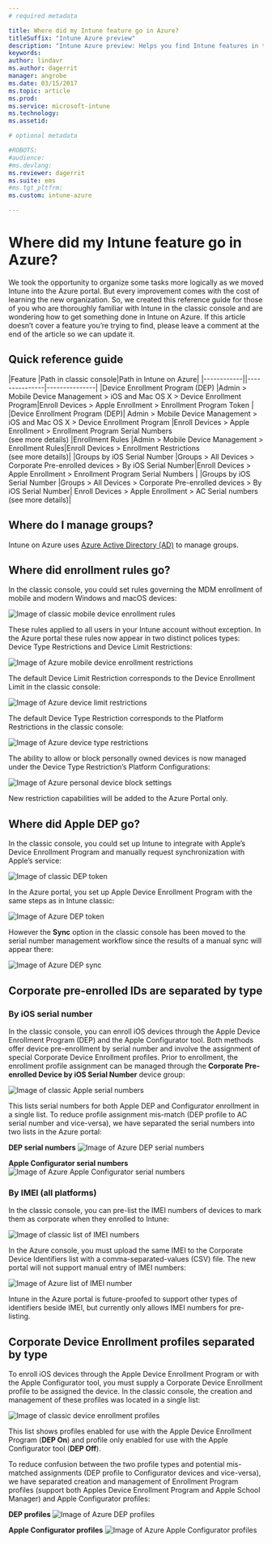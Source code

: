 ```yaml
---
# required metadata

title: Where did my Intune feature go in Azure?
titleSuffix: "Intune Azure preview"
description: "Intune Azure preview: Helps you find Intune features in the Azure console"
keywords:
author: lindavr
ms.author: dagerrit
manager: angrobe
ms.date: 03/15/2017
ms.topic: article
ms.prod:
ms.service: microsoft-intune
ms.technology:
ms.assetid:

# optional metadata

#ROBOTS:
#audience:
#ms.devlang:
ms.reviewer: dagerrit
ms.suite: ems
#ms.tgt_pltfrm:
ms.custom: intune-azure

---
```

# Where did my Intune feature go in Azure?
We took the opportunity to organize some tasks more logically as we moved Intune into the Azure portal. But every improvement comes with the cost of learning the new organization. So, we created this reference guide for those of you who are thoroughly familiar with Intune in the classic console and are wondering how to get something done in Intune on Azure. If this article doesn’t cover a feature you’re trying to find, please leave a comment at the end of the article so we can update it.
## Quick reference guide
|Feature |Path in classic console|Path in Intune on Azure|
|------------||---------------|---------------|
|Device Enrollment Program (DEP) |Admin > Mobile Device Management > iOS and Mac OS X > Device Enrollment Program|Enroll Devices > Apple Enrollment > Enrollment Program Token |
|Device Enrollment Program (DEP)| Admin > Mobile Device Management > iOS and Mac OS X > Device Enrollment Program |Enroll Devices > Apple Enrollment > Enrollment Program Serial Numbers <br/> (see more details)
|Enrollment Rules |Admin > Mobile Device Management > Enrollment Rules|Enroll Devices > Enrollment Restrictions <br/>(see more details)|
|Groups by iOS Serial Number |Groups > All Devices > Corporate Pre-enrolled devices > By iOS Serial Number|Enroll Devices > Apple Enrollment > Enrollment Program Serial Numbers |
|Groups by iOS Serial Number |Groups > All Devices > Corporate Pre-enrolled devices > By iOS Serial Number| Enroll Devices > Apple Enrollment > AC Serial numbers<br/>(see more details)|

## Where do I manage groups?
Intune on Azure uses [Azure Active Directory (AD)](https://docs.microsoft.com/en-us/azure/active-directory/active-directory-groups-create-azure-portal) to manage groups.

## Where did enrollment rules go?
In the classic console, you could set rules governing the MDM enrollment of mobile and modern Windows and macOS devices:

![Image of classic mobile device enrollment rules](./media/ui-changes/01-classic-rules.png)

These rules applied to all users in your Intune account without exception. In the Azure portal these rules now appear in two distinct polices types: Device Type Restrictions and Device Limit Restrictions:

![Image of Azure mobile device enrollment restrictions](./media/ui-changes/02-azure-enroll-restrictions.png)

The default Device Limit Restriction corresponds to the Device Enrollment Limit in the classic console:

![Image of Azure device limit restrictions](./media/ui-changes/03-azure-device-limit.png)

The default Device Type Restriction corresponds to the Platform Restrictions in the classic console:

![Image of Azure device type restrictions](./media/ui-changes/04-azure-platform-restrictions.png)

The ability to allow or block personally owned devices is now managed under the Device Type Restriction’s Platform Configurations:

![Image of Azure personal device block settings](./media/ui-changes/05-azure-personal-block.png)

New restriction capabilities will be added to the Azure Portal only.

## Where did Apple DEP go?
In the classic console, you could set up Intune to integrate with Apple’s Device Enrollment Program and manually request synchronization with Apple’s service:

![Image of classic DEP token](./media/ui-changes/06-classic-dep-token.png)

In the Azure portal, you set up Apple Device Enrollment Program with the same steps as in Intune classic:

![Image of Azure DEP token](./media/ui-changes/07-azure-dep-token.png)

However the **Sync** option in the classic console has been moved to the serial number management workflow since the results of a manual sync will appear there:

![Image of Azure DEP sync](./media/ui-changes/08-azure-dep-sync.png)

## Corporate pre-enrolled IDs are separated by type
### By iOS serial number
In the classic console, you can enroll iOS devices through the Apple Device Enrollment Program (DEP) and the Apple Configurator tool. Both methods offer device pre-enrollment by serial number and involve the assignment of special Corporate Device Enrollment profiles. Prior to enrollment, the enrollment profile assignment can be managed through the **Corporate Pre-enrolled Device by iOS Serial Number** device group:

![Image of classic Apple serial numbers](./media/ui-changes/09-classic-apple-serials.png)

This lists serial numbers for both Apple DEP and Configurator enrollment in a single list. To reduce profile assignment mis-match (DEP profile to AC serial number and vice-versa), we have separated the serial numbers into two lists in the Azure portal:

**DEP serial numbers**
![Image of Azure DEP serial numbers](./media/ui-changes/10-azure-dep-serials.png)

**Apple Configurator serial numbers**
![Image of Azure Apple Configurator serial numbers](./media/ui-changes/11-azure-ac-serials.png)

### By IMEI (all platforms)

In the classic console, you can pre-list the IMEI numbers of devices to mark them as corporate when they enrolled to Intune:

![Image of classic list of IMEI numbers](./media/ui-changes/12-classic-corp-imei.png)

In the Azure console, you must upload the same IMEI to the Corporate Device Identifiers list with a comma-separated-values (CSV) file. The new portal will not support manual entry of IMEI numbers:

![Image of Azure list of IMEI number](./media/ui-changes/13-azure-corp-imei.png)

Intune in the Azure portal is future-proofed to support other types of identifiers beside IMEI, but currently only allows IMEI numbers for pre-listing.

## Corporate Device Enrollment profiles separated by type
To enroll iOS devices through the Apple Device Enrollment Program or with the Apple Configurator tool, you must supply a Corporate Device Enrollment profile to be assigned the device. In the classic console, the creation and management of these profiles was located in a single list:

![Image of classic device enrollment profiles](./media/ui-changes/14-classic-corp-profiles.png)

This list shows profiles enabled for use with the Apple Device Enrollment Program (**DEP On**) and profile only enabled for use with the Apple Configurator tool (**DEP Off**).

To reduce confusion between the two profile types and potential mis-matched assignments (DEP profile to Configurator devices and vice-versa), we have separated creation and management of Enrollment Program profiles (support both Apples Device Enrollment Program and Apple School Manager) and Apple Configurator profiles:

**DEP profiles**
![Image of Azure DEP profiles](./media/ui-changes/15-azure-dep-profiles.png)

**Apple Configurator profiles**
![Image of Azure Apple Configurator profiles](./media/ui-changes/16-azure-ac-profiles.png)
